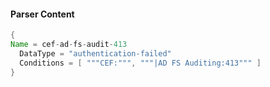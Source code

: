#### Parser Content
```Java
{
Name = cef-ad-fs-audit-413
  DataType = "authentication-failed"
  Conditions = [ """CEF:""", """|AD FS Auditing:413""" ]
}
```
